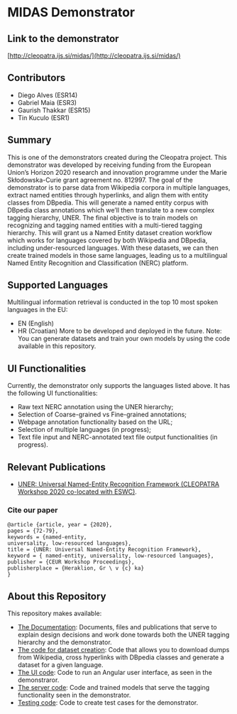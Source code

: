 # MIDAS Demonstrator

## Link to the demonstrator
[http://cleopatra.ijs.si/midas/](http://cleopatra.ijs.si/midas/)

## Contributors
- Diego Alves (ESR14)
- Gabriel Maia (ESR3)
- Gaurish Thakkar (ESR15)
- Tin Kuculo (ESR1)

## Summary
This is one of the demonstrators created during the Cleopatra project. This demonstrator was developed by receiving funding from the European Union’s Horizon 2020 research and innovation programme under the Marie Skłodowska-Curie grant agreement no. 812997.
The goal of the demonstrator is to parse data from Wikipedia corpora in multiple languages, extract named entities through hyperlinks, and align them with entity classes from DBpedia. This will generate a named entity corpus with DBpedia class annotations which we’ll then translate to a new complex tagging hierarchy, UNER. The final objective is to train models on recognizing and tagging named entities with a multi-tiered tagging hierarchy. 
This will grant us a Named Entity dataset creation workflow which works for languages covered by both Wikipedia and DBpedia, including under-resourced languages. With these datasets, we can then create trained models in those same languages, leading us to a multilingual Named Entity Recognition and Classification (NERC) platform.

## Supported Languages
Multilingual information retrieval is conducted in the top 10 most spoken languages in the EU: 
- EN (English)
- HR (Croatian)
More to be developed and deployed in the future.
	Note: You can generate datasets and train your own models by using the code available in this repository.

## UI Functionalities
Currently, the demonstrator only supports the languages listed above.
It has the following UI functionalities:
- Raw text NERC annotation using the UNER hierarchy;
- Selection of Coarse-grained vs Fine-grained annotations;
- Webpage annotation functionality based on the URL;
- Selection of multiple languages (in progress);
- Text file input and NERC-annotated text file output functionalities (in progress).

## Relevant Publications
- [UNER: Universal Named-Entity Recognition Framework (CLEOPATRA Workshop 2020 co-located with ESWC)](uner-documentation/UNER_Universal_Named-Entity_Recognition_Framework_paper.pdf). 

### Cite our paper
```
@article {article, year = {2020}, 
pages = {72-79}, 
keywords = {named-entity, 
universality, low-resourced languages}, 
title = {UNER: Universal Named-Entity Recognition Framework}, 
keyword = { named-entity, universality, low-resourced languages}, 
publisher = {CEUR Workshop Proceedings}, 
publisherplace = {Heraklion, Gr \ v {c} ka}
} 
```
## About this Repository

This repository makes available:
- [The Documentation](uner-documentation/): Documents, files and publications that serve to explain design decisions and work done towards both the UNER tagging hierarchy and the demonstrator.
- [The code for dataset creation](data-extraction/): Code that allows you to download dumps from Wikipedia, cross hyperlinks with DBpedia classes and generate a dataset for a given language.
- [The UI code](front/): Code to run an Angular user interface, as seen in the demonstraror.
- [The server code](service/): Code and trained models that serve the tagging functionality seen in the demonstrator.
- [Testing code](tests/): Code to create test cases for the demonstrator.
